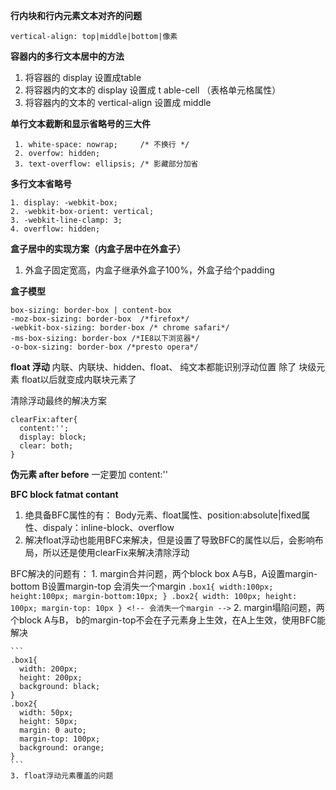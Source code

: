 **行内块和行内元素文本对齐的问题**
  
```
vertical-align: top|middle|bottom|像素
```
**容器内的多行文本居中的方法**

1. 将容器的 display 设置成table
2. 将容器内的文本的 display 设置成 t able-cell （表格单元格属性）
3. 将容器内的文本的 vertical-align 设置成 middle

**单行文本截断和显示省略号的三大件**

```
 1. white-space: nowrap;     /* 不换行 */
 2. overfow: hidden;
 3. text-overflow: ellipsis; /* 影藏部分加省
```
**多行文本省略号**

```
1. display: -webkit-box;
2. -webkit-box-orient: vertical;
3. -webkit-line-clamp: 3;
4. overflow: hidden;
```
**盒子居中的实现方案（内盒子居中在外盒子）**

1. 外盒子固定宽高，内盒子继承外盒子100%，外盒子给个padding

**盒子模型**

```
box-sizing: border-box | content-box 
-moz-box-sizing: border-box  /*firefox*/
-webkit-box-sizing: border-box /* chrome safari*/
-ms-box-sizing: border-box /*IE8以下浏览器*/
-o-box-sizing: border-box /*presto opera*/
```

 **float 浮动**
 内联、内联块、hidden、float、 纯文本都能识别浮动位置
 除了 块级元素
 float以后就变成内联块元素了

 清除浮动最终的解决方案
 ```
 clearFix:after{
   content:'';
   display: block;
   clear: both;
 }
 ```

 **伪元素 after before**
一定要加 content:''


**BFC block fatmat contant**
  1. 绝具备BFC属性的有：
        Body元素、float属性、position:absolute|fixed属性、dispaly：inline-block、overflow
  2. 解决float浮动也能用BFC来解决，但是设置了导致BFC的属性以后，会影响布局，所以还是使用clearFix来解决清除浮动

  BFC解决的问题有：
    1. margin合并问题，两个block box A与B，A设置margin-bottom B设置margin-top   会消失一个margin
    ```
    .box1{
      width:100px;
      height:100px;
      margin-bottom:10px;
    }
    .box2{
      width: 100px;
      height: 100px;
      margin-top: 10px
    }
    <!-- 会消失一个margin -->
    ```
    2. margin塌陷问题，两个block A与B， b的margin-top不会在子元素身上生效，在A上生效，使用BFC能解决

    ```
    .box1{
      width: 200px;
      height: 200px;
      background: black;
    }
    .box2{
      width: 50px;
      height: 50px;
      margin: 0 auto;
      margin-top: 100px;
      background: orange;
    }
    ```
    3. float浮动元素覆盖的问题



		

